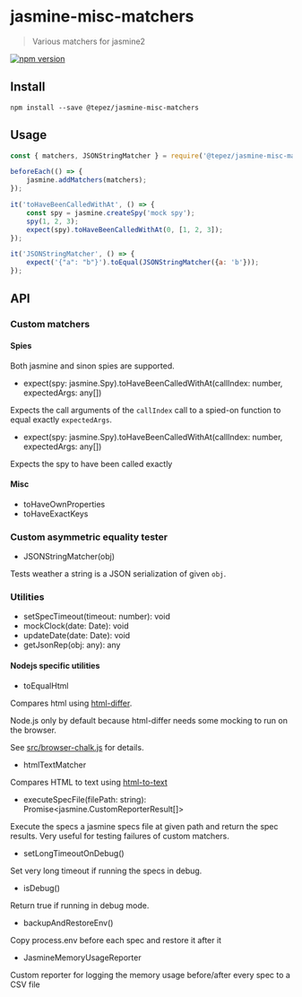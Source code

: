 # jasmine-misc-matchers
> Various matchers for jasmine2

[![npm version](https://badge.fury.io/js/%40tepez%2Fjasmine-misc-matchers.svg)](https://badge.fury.io/js/%40tepez%2Fjasmine-misc-matchers)

## Install

```
npm install --save @tepez/jasmine-misc-matchers
```

## Usage
```js
const { matchers, JSONStringMatcher } = require('@tepez/jasmine-misc-matchers');

beforeEach(() => {
    jasmine.addMatchers(matchers);
});

it('toHaveBeenCalledWithAt', () => {
    const spy = jasmine.createSpy('mock spy');
    spy(1, 2, 3);
    expect(spy).toHaveBeenCalledWithAt(0, [1, 2, 3]);
});

it('JSONStringMatcher', () => {
    expect('{"a": "b"}').toEqual(JSONStringMatcher({a: 'b'}));
});
```


## API

### Custom matchers

#### Spies

Both jasmine and sinon spies are supported.

* expect(spy: jasmine.Spy).toHaveBeenCalledWithAt(callIndex: number, expectedArgs: any[])

Expects the call arguments of the `callIndex` call to a spied-on function to equal exactly `expectedArgs`.

* expect(spy: jasmine.Spy).toHaveBeenCalledWithAt(callIndex: number, expectedArgs: any[])

Expects the spy to have been called exactly

#### Misc

* toHaveOwnProperties
* toHaveExactKeys

### Custom asymmetric equality tester

* JSONStringMatcher(obj)

Tests weather a string is a JSON serialization of given `obj`.

### Utilities

* setSpecTimeout(timeout: number): void
* mockClock(date: Date): void
* updateDate(date: Date): void
* getJsonRep(obj: any): any


#### Nodejs specific utilities

* toEqualHtml

Compares html using [html-differ](https://github.com/bem/html-differ/).

Node.js only by default because html-differ needs some mocking to run on the browser.

See [src/browser-chalk.js](./src/browser-chalk.ts) for details.

* htmlTextMatcher

Compares HTML to text using [html-to-text](https://github.com/html-to-text/node-html-to-text)

* executeSpecFile(filePath: string): Promise<jasmine.CustomReporterResult[]>

Execute the specs a jasmine specs file at given path and return the spec results.
Very useful for testing failures of custom matchers.

* setLongTimeoutOnDebug()

Set very long timeout if running the specs in debug.

* isDebug()

Return true if running in debug mode.

* backupAndRestoreEnv()

Copy process.env before each spec and restore it after it

* JasmineMemoryUsageReporter 

Custom reporter for logging the memory usage before/after every spec to a CSV file 